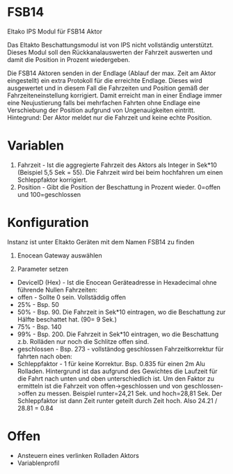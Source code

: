# FSB14
Eltako IPS Modul für FSB14 Aktor

Das Eltakto Beschattungsmodul ist von IPS nicht vollständig unterstützt. Dieses Modul soll den Rückkanalauswerten der Fahrzeit auswerten und damit die Position in Prozent wiedergeben.

Die FSB14 Aktoren senden in der Endlage (Ablauf der max. Zeit am Aktor eingestellt) ein extra Protokoll für die erreichte Endlage. Dieses wird ausgewertet und in diesem Fall die Fahrzeiten und Position gemäß der Fahrzeiteneinstellung korrigiert. Damit erreicht man in einer Endlage immer eine Neujustierung falls bei mehrfachen Fahrten ohne Endlage eine Verschiebung der Position aufgrund von Ungenauigkeiten eintritt. Hintegrund: Der Aktor meldet nur die Fahrzeit und keine echte Position.

# Variablen
1. Fahrzeit - Ist die aggregierte Fahrzeit des Aktors als Integer in Sek*10 (Beispiel 5,5 Sek = 55). Die Fahrzeit wird bei beim hochfahren um einen Schleppfaktor korrigiert.
2. Position - Gibt die Position der Beschattung in Prozent wieder. 0=offen und 100=geschlossen

# Konfiguration
Instanz ist unter Eltakto Geräten mit dem Namen FSB14 zu finden

1. Enocean Gateway auswählen

2. Parameter setzen
- DeviceID (Hex) - Ist die Enocean Geräteadresse in Hexadecimal ohne führende Nullen
Fahrzeiten:
- offen - Sollte 0 sein. Vollstäddig offen
- 25% - Bsp. 50
- 50% - Bsp. 90. Die Fahrzeit in Sek*10 eintragen, wo die Beschattung zur Hälfte beschattet hat. (90= 9 Sek.)
- 75% - Bsp. 140
- 99% - Bsp. 200. Die Fahrzeit in Sek*10 eintragen, wo die Beschattung z.b. Rolläden nur noch die Schlitze offen sind.
- geschlossen - Bsp. 273 - vollständog geschlossen
Fahrzeitkorrektur für fahrten nach oben:
- Schleppfaktor - 1 für keine Korrektur. Bsp. 0.835 für einen 2m Alu Rolladen. Hintergrund ist das aufgrund des Gewichtes die Laufzeit für die Fahrt nach unten und oben unterschiedlich ist. Um den Faktor zu ermitteln ist die Fahrzeit von offen->geschlossen und von geschlossen->offen zu messen. Beispiel runter=24,21 Sek. und hoch=28,81 Sek. Der Schleppfaktor ist dann Zeit runter geteilt durch Zeit hoch. Also 24.21 / 28.81 = 0.84


# Offen
- Ansteuern eines verlinken Rolladen Aktors
- Variablenprofil
